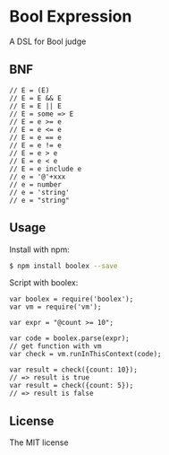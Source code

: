 # Bool Expression

A DSL for Bool judge

## BNF

```
// E = (E)
// E = E && E
// E = E || E
// E = some => E
// E = e >= e
// E = e <= e
// E = e == e
// E = e != e
// E = e > e
// E = e < e
// E = e include e
// e = '@'+xxx
// e = number
// e = 'string'
// e = "string"
```

## Usage
Install with npm:

```sh
$ npm install boolex --save
```

Script with boolex:

```
var boolex = require('boolex');
var vm = require('vm');

var expr = "@count >= 10";

var code = boolex.parse(expr);
// get function with vm
var check = vm.runInThisContext(code);

var result = check({count: 10});
// => result is true
var result = check({count: 5});
// => result is false
```
## License
The MIT license
